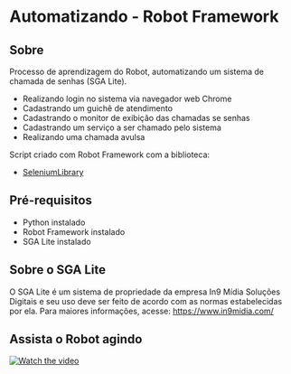 
# Automatizando - Robot Framework

## Sobre
  Processo de aprendizagem do Robot, automatizando um sistema de chamada de senhas (SGA Lite).
  - Realizando login no sistema via navegador web Chrome
  - Cadastrando um guichê de atendimento
  - Cadastrando o monitor de exibição das chamadas se senhas
  - Cadastrando um serviço a ser chamado pelo sistema
  - Realizando uma chamada avulsa  

  Script criado com Robot Framework com a biblioteca:
  - [SeleniumLibrary](https://robotframework.org/SeleniumLibrary/SeleniumLibrary.html)

## Pré-requisitos
  - Python instalado
  - Robot Framework instalado
  - SGA Lite instalado

## Sobre o SGA Lite
  O SGA Lite é um sistema de propriedade da empresa In9 Mídia Soluções Digitais e seu uso deve ser feito de acordo com as normas estabelecidas por ela.
  Para maiores informações, acesse: https://www.in9midia.com/
## Assista o Robot agindo
  [![Watch the video](https://img.youtube.com/vi/Jf8LN47w94s/maxresdefault.jpg)](https://youtu.be/Jf8LN47w94s)
